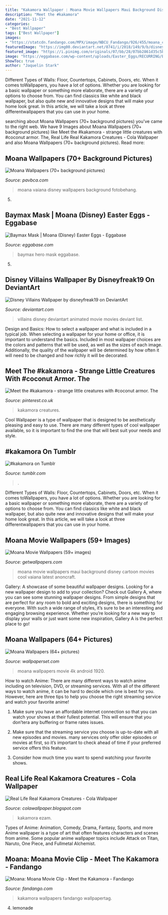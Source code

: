 ```yaml
---
title: "Kakamora Wallpaper : Moana Movie Wallpapers Maui Background Disney Cartoon Movies Cool Vaiana Latest Anoncraft"
description: "Meet the #kakamora"
date: "2021-11-12"
categories:
- "Best Wallpaper"
tags: ["Best Wallpaper"]
images:
- "https://statcdn.fandango.com/MPX/image/NBCU_Fandango/926/455/moana_clipmeetthekaka.jpg"
featuredImage: "https://img00.deviantart.net/8741/i/2018/149/9/b/disney_villains_wallpaper_by_disneyfreak19-d2gsw1u.jpg"
featured_image: "https://i.pinimg.com/originals/07/bb/28/07bb2861d35c5b94eeee158f8e627349.jpg"
image: "https://eggabase.com/wp-content/uploads/Easter_Eggs/RECURRING/Baymax-from-Big-Hero-6-Actual-Picture.jpg"
ShowToc: true
author: "Jaquelin Stark"
---
```



Different Types of Walls: Floor, Countertops, Cabinets, Doors, etc.
When it comes toWallpapers, you have a lot of options. Whether you are looking for a basic wallpaper or something more elaborate, there are a variety of options to choose from. You can find classics like white and black wallpaper, but also quite new and innovative designs that will make your home look great. In this article, we will take a look at three differentwallpapers that you can use in your home.

	

		
searching about Moana Wallpapers (70+ background pictures) you've came to the right web. We have 9 Images about Moana Wallpapers (70+ background pictures) like Meet the #kakamora - strange little creatures with #coconut armor. The, Real Life Real Kakamora Creatures - Cola Wallpaper and also Moana Wallpapers (70+ background pictures). Read more:
		
    
## Moana Wallpapers (70+ Background Pictures)

<img loading=lazy src="http://pavbca.com/walldb/original/4/6/d/83241.jpg" onerror="this.onerror=null;this.src='https://tse1.mm.bing.net/th?id=OIP.Hfi0cP9_6Fy5_wJdu0eV6QHaFK&amp;pid=15.1';" alt="Moana Wallpapers (70+ background pictures)">

_Source: pavbca.com_

>moana vaiana disney wallpapers background fotobehang. 

	

5.

    
## Baymax Mask | Moana (Disney) Easter Eggs - Eggabase

<img loading=lazy src="https://eggabase.com/wp-content/uploads/Easter_Eggs/RECURRING/Baymax-from-Big-Hero-6-Actual-Picture.jpg" onerror="this.onerror=null;this.src='https://tse1.mm.bing.net/th?id=OIP.JltQrJIIDX9Xth8dc_9rhAHaF8&amp;pid=15.1';" alt="Baymax Mask | Moana (Disney) Easter Eggs - Eggabase">

_Source: eggabase.com_

>baymax hero mask eggabase. 

	

5.

    
## Disney Villains Wallpaper By Disneyfreak19 On DeviantArt

<img loading=lazy src="https://img00.deviantart.net/8741/i/2018/149/9/b/disney_villains_wallpaper_by_disneyfreak19-d2gsw1u.jpg" onerror="this.onerror=null;this.src='https://tse3.mm.bing.net/th?id=OIP.KwTpksgwRPhuvBzHWvT0PQHaFB&amp;pid=15.1';" alt="Disney Villains Wallpaper by disneyfreak19 on DeviantArt">

_Source: deviantart.com_

>villains disney deviantart animated movie movies deviant list. 

	

Design and Basics: How to select a wallpaper and what is included in a typical job.
When selecting a wallpaper for your home or office, it is important to understand the basics. Included in most wallpaper choices are the colors and patterns that will be used, as well as the sizes of each image. Additionally, the quality of the wallpaper will be determined by how often it will need to be changed and how richly it will be decorated.

    
## Meet The #kakamora - Strange Little Creatures With #coconut Armor. The

<img loading=lazy src="https://i.pinimg.com/originals/07/bb/28/07bb2861d35c5b94eeee158f8e627349.jpg" onerror="this.onerror=null;this.src='https://tse4.mm.bing.net/th?id=OIP.C_2B_p6RoVFM5yHQ5-z3UgHaEo&amp;pid=15.1';" alt="Meet the #kakamora - strange little creatures with #coconut armor. The">

_Source: pinterest.co.uk_

>kakamora creatures. 

	

Cool Wallpaper is a type of wallpaper that is designed to be aesthetically pleasing and easy to use. There are many different types of cool wallpaper available, so it is important to find the one that will best suit your needs and style.

    
## #kakamora On Tumblr

<img loading=lazy src="https://64.media.tumblr.com/56993f79b83e843c5c6979205325b6ce/tumblr_ojqrhzD67l1tui526o2_1280.png" onerror="this.onerror=null;this.src='https://tse4.mm.bing.net/th?id=OIP.27GCA2WHauD0lLZImJ_LKgHaDy&amp;pid=15.1';" alt="#kakamora on Tumblr">

_Source: tumblr.com_

>. 

	

Different Types of Walls: Floor, Countertops, Cabinets, Doors, etc.
When it comes toWallpapers, you have a lot of options. Whether you are looking for a basic wallpaper or something more elaborate, there are a variety of options to choose from. You can find classics like white and black wallpaper, but also quite new and innovative designs that will make your home look great. In this article, we will take a look at three differentwallpapers that you can use in your home.

    
## Moana Movie Wallpapers (59+ Images)

<img loading=lazy src="http://getwallpapers.com/wallpaper/full/a/e/4/688252-moana-movie-wallpapers-1920x1080-for-full-hd.jpg" onerror="this.onerror=null;this.src='https://tse3.mm.bing.net/th?id=OIP.SHLAciTdavpuxIPwB4oo8QHaEK&amp;pid=15.1';" alt="Moana Movie Wallpapers (59+ images)">

_Source: getwallpapers.com_

>moana movie wallpapers maui background disney cartoon movies cool vaiana latest anoncraft. 

	

Gallery: A showcase of some beautiful wallpaper designs.
Looking for a new wallpaper design to add to your collection? Check out Gallery A, where you can see some stunning wallpaper designs. From simple designs that are perfect for any room to bold and exciting designs, there is something for everyone. With such a wide range of styles, it’s sure to be an interesting and engaging browsing experience. Whether you’re looking for a new way to display your walls or just want some new inspiration, Gallery A is the perfect place to go!





	
	
    
## Moana Wallpapers (64+ Pictures)

<img loading=lazy src="https://wallpaperset.com/w/full/9/d/e/131424.jpg" onerror="this.onerror=null;this.src='https://tse1.mm.bing.net/th?id=OIP.On8bXHz9arYfCPjPeaqhNgHaNK&amp;pid=15.1';" alt="Moana Wallpapers (64+ pictures)">

_Source: wallpaperset.com_

>moana wallpapers movie 4k android 1920. 

	

How to watch Anime: There are many different ways to watch anime including on television, DVD, or streaming services.
With all of the different ways to watch anime, it can be hard to decide which one is best for you. However, here are three tips to help you choose the right streaming service and watch your favorite anime!
1. Make sure you have an affordable internet connection so that you can watch your shows at their fullest potential. This will ensure that you don’tera any buffering or frame rates issues.

2. Make sure that the streaming service you choose is up-to-date with all new episodes and movies. many services only offer older episodes or movies at first, so it’s important to check ahead of time if your preferred service offers this feature.

3. Consider how much time you want to spend watching your favorite shows.

    
## Real Life Real Kakamora Creatures - Cola Wallpaper

<img loading=lazy src="https://cdnb.artstation.com/p/assets/images/images/017/924/777/large/ezam-nazid-wire-framer2png.jpg?1557864964" onerror="this.onerror=null;this.src='https://tse2.mm.bing.net/th?id=OIP.PNK_Xa5tS_3IcXdwkiyOlgHaHa&amp;pid=15.1';" alt="Real Life Real Kakamora Creatures - Cola Wallpaper">

_Source: colawallpaper.blogspot.com_

>kakamora ezam. 

	

Types of Anime: Animation, Comedy, Drama, Fantasy, Sports, and more
Anime wallpaper is a type of art that often features characters and scenes from anime. Some popular anime wallpaper topics include Attack on Titan, Naruto, One Piece, and Fullmetal Alchemist.

    
## Moana: Moana Movie Clip - Meet The Kakamora - Fandango

<img loading=lazy src="https://statcdn.fandango.com/MPX/image/NBCU_Fandango/926/455/moana_clipmeetthekaka.jpg" onerror="this.onerror=null;this.src='https://tse2.mm.bing.net/th?id=OIP.rcRYq5fkKhYTZA8eNiiAGwHaEK&amp;pid=15.1';" alt="Moana: Moana Movie Clip - Meet the Kakamora - Fandango">

_Source: fandango.com_

>kakamora wallpapers fandango wallpapertag. 

	

4. lemonade 

